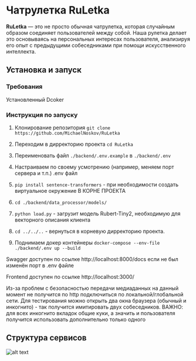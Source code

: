 # Чатрулетка RuLetka

**RuLetka** — это не просто обычная чатрулетка, которая случайным образом соединяет пользователей между собой. Наша рулетка делает это основываясь на персональных интересах пользователя, анализируя его опыт с предыдущими собеседниками при помощи искусственного интеллекта. 

## Установка и запуск

### Требования

Установленный Dcoker

### Инструкция по запуску

1. Клонирование репозитория
```git clone https://github.com/MichaelNoskov/RuLetka```

2. Переходим в дирректорию проекта
```cd RuLetka```

3. Переименовать файл ```./backend/.env.example``` в ```./backend/.env```

4. Настраиваем по своему усмотрению (например, меняем порт сервера и т.п.) .env файл

5. ```pip install sentence-transformers``` - при необходимости создать виртуальное окружение В КОРНЕ ПРОЕКТА

6. ```cd ./backend/data_processor/models/```

7. ```python load.py``` - загрузит модель Rubert-Tiny2, необходимую для векторного описания клиента

8. ```cd ../../..``` - вернуться в корневую дирректорию проекта.

9. Поднимаем докер контейнеры
```docker-compose --env-file ./backend/.env up --build```

Swagger доступен по ссылке http://localhost:8000/docs если не был изменён порт в .env файле  

Frontend доступен по ссылке http://localhost:3000/  

Из-за проблем с безопасностью передачи медиаданных на данный момент не получится по http подключиться по локальной/глобальной сети. Для тестирования можно открыть два окна браузера (обычный и инкогнито) - так получится имитировать двух собеседников. ВАЖНО: для всех инкогнито вкладок общие куки, а значить и пользователя получится использовать дополнительно только одного


## Структура сервисов
![alt text](screenshots/Схема.jpg)